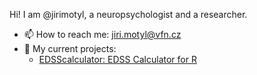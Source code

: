 Hi! I am @jirimotyl, a neuropsychologist and a researcher.

- 📫 How to reach me: jiri.motyl@vfn.cz
- 🔭 My current projects:
  - <a href = "https://github.com/jirimotyl/edss">EDSScalculator: EDSS Calculator for R</a>



<!--
**jirimotyl/jirimotyl** is a ✨ _special_ ✨ repository because its `README.md` (this file) appears on your GitHub profile.

Here are some ideas to get you started:

- 🔭 I’m currently working on ...
- 🌱 I’m currently learning ...
- 👯 I’m looking to collaborate on ...
- 🤔 I’m looking for help with ...
- 💬 Ask me about ...
- 📫 How to reach me: ...
- 😄 Pronouns: ...
- ⚡ Fun fact: ...


-->
